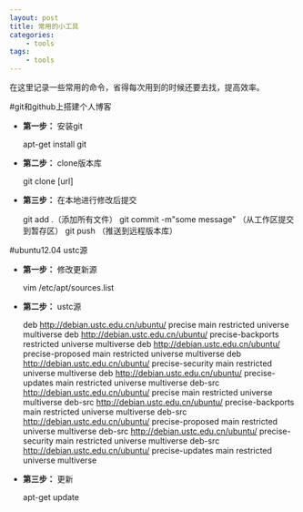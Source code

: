```yaml
--- 
layout: post
title: 常用的小工具
categories:
    - tools
tags:
    - tools
---
```


在这里记录一些常用的命令，省得每次用到的时候还要去找，提高效率。

#git和github上搭建个人博客

- **第一步：** 安装git 
	
	apt-get install git

- **第二步：** clone版本库

	git clone [url]

- **第三步：** 在本地进行修改后提交
	
	git add .（添加所有文件）
	git commit -m"some message" （从工作区提交到暂存区）
	git push （推送到远程版本库）

#ubuntu12.04 ustc源

- **第一步：** 修改更新源

	vim /etc/apt/sources.list

- **第二步：** ustc源

	deb http://debian.ustc.edu.cn/ubuntu/ precise main restricted universe multiverse
	deb http://debian.ustc.edu.cn/ubuntu/ precise-backports restricted universe multiverse
	deb http://debian.ustc.edu.cn/ubuntu/ precise-proposed main restricted universe multiverse
	deb http://debian.ustc.edu.cn/ubuntu/ precise-security main restricted universe multiverse
	deb http://debian.ustc.edu.cn/ubuntu/ precise-updates main restricted universe multiverse
	deb-src http://debian.ustc.edu.cn/ubuntu/ precise main restricted universe multiverse
	deb-src http://debian.ustc.edu.cn/ubuntu/ precise-backports main restricted universe multiverse
	deb-src http://debian.ustc.edu.cn/ubuntu/ precise-proposed main restricted universe multiverse
	deb-src http://debian.ustc.edu.cn/ubuntu/ precise-security main restricted universe multiverse
	deb-src http://debian.ustc.edu.cn/ubuntu/ precise-updates main restricted universe multiverse

- **第三步：** 更新

	apt-get update

























































